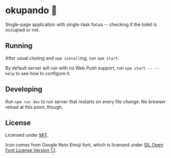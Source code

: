 okupando 🚽
===========

Single-page application with single-task focus -- checking if the toilet
is occupied or not.


Running
-------

After usual cloning and `npm install`ing, run `npm start`.

By default server will run with no Web Push support, run
`npm start -- --help` to see how to configure it.


Developing
----------

Run `npm run dev` to run server that restarts on every file change.
No browser reload at this point, though.


License
-------

Licensed under [MIT](./LICENSE).

Icon comes from Google Noto Emoji font, which is licensed under
[SIL Open Font License Version 1.1](./LICENSE-icon).
